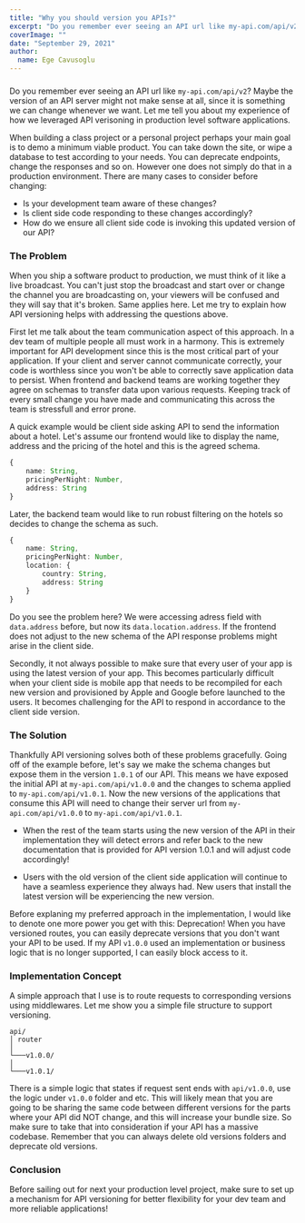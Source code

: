 ```yaml
---
title: "Why you should version you APIs?"
excerpt: "Do you remember ever seeing an API url like my-api.com/api/v2? Maybe the version of an API server might not make sense at all, since it is something we can change whenever we want. Let me tell you about my experience of how we leveraged API versioning in production level software applications."
coverImage: ""
date: "September 29, 2021"
author:
  name: Ege Cavusoglu
---
```


###

Do you remember ever seeing an API url like `my-api.com/api/v2`? Maybe the version of an API server might not make sense at all, since it is something we can change whenever we want. Let me tell you about my experience of how we leveraged API verisoning in production level software applications.

When building a class project or a personal project perhaps your main goal is to demo a minimum viable product. You can take down the site, or wipe a database to test according to your needs. You can deprecate endpoints, change the responses and so on. However one does not simply do that in a production environment. There are many cases to consider before changing:

- Is your development team aware of these changes?
- Is client side code responding to these changes accordingly?
- How do we ensure all client side code is invoking this updated version of our API?

### The Problem

When you ship a software product to production, we must think of it like a live broadcast. You can't just stop the broadcast and start over or change the channel you are broadcasting on, your viewers will be confused and they will say that it's broken. Same applies here. Let me try to explain how API versioning helps with addressing the questions above.

First let me talk about the team communication aspect of this approach. In a dev team of multiple people all must work in a harmony. This is extremely important for API development since this is the most critical part of your application. If your client and server cannot communicate correctly, your code is worthless since you won't be able to correctly save application data to persist. When frontend and backend teams are working together they agree on schemas to transfer data upon various requests. Keeping track of every small change you have made and communicating this across the team is stressfull and error prone.

A quick example would be client side asking API to send the information about a hotel. Let's assume our frontend would like to display the name, address and the pricing of the hotel and this is the agreed schema.

```ts
{
    name: String,
    pricingPerNight: Number,
    address: String
}
```

Later, the backend team would like to run robust filtering on the hotels so decides to change the schema as such.

```ts
{
    name: String,
    pricingPerNight: Number,
    location: {
        country: String,
        address: String
    }
}
```

Do you see the problem here? We were accessing adress field with `data.address` before, but now its `data.location.address`. If the frontend does not adjust to the new schema of the API response problems might arise in the client side.

Secondly, it not always possible to make sure that every user of your app is using the latest version of your app. This becomes particularly difficult when your client side is mobile app that needs to be recompiled for each new version and provisioned by Apple and Google before launched to the users. It becomes challenging for the API to respond in accordance to the client side version.

### The Solution

Thankfully API versioning solves both of these problems gracefully. Going off of the example before, let's say we make the schema changes but expose them in the version `1.0.1` of our API. This means we have exposed the initial API at `my-api.com/api/v1.0.0` and the changes to schema applied to `my-api.com/api/v1.0.1`. Now the new versions of the applications that consume this API will need to change their server url from `my-api.com/api/v1.0.0` to `my-api.com/api/v1.0.1`.

- When the rest of the team starts using the new version of the API in their implementation they will detect errors and refer back to the new documentation that is provided for API version 1.0.1 and will adjust code accordingly!

- Users with the old version of the client side application will continue to have a seamless experience they always had. New users that install the latest version will be experiencing the new version.

Before explaning my preferred approach in the implementation, I would like to denote one more power you get with this: Deprecation! When you have versioned routes, you can easily deprecate versions that you don't want your API to be used. If my API `v1.0.0` used an implementation or business logic that is no longer supported, I can easily block access to it.

### Implementation Concept

A simple approach that I use is to route requests to corresponding versions using middlewares. Let me show you a simple file structure to support versioning.

```
api/
│ router
│
└───v1.0.0/
│
└───v1.0.1/
```

There is a simple logic that states if request sent ends with `api/v1.0.0`, use the logic under `v1.0.0` folder and etc. This will likely mean that you are going to be sharing the same code between different versions for the parts where your API did NOT change, and this will increase your bundle size. So make sure to take that into consideration if your API has a massive codebase. Remember that you can always delete old versions folders and deprecate old versions.

### Conclusion

Before sailing out for next your production level project, make sure to set up a mechanism for API versioning for better flexibility for your dev team and more reliable applications!
